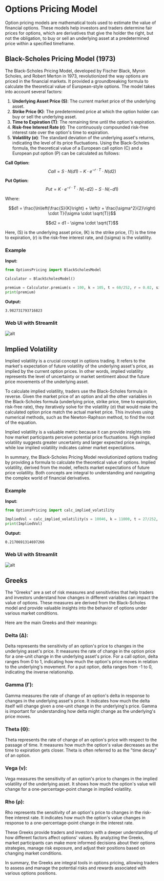 # Options Pricing Model
Option pricing models are mathematical tools used to estimate the value of financial options. These models help investors and traders determine fair prices for options, which are derivatives that give the holder the right, but not the obligation, to buy or sell an underlying asset at a predetermined price within a specified timeframe.

## Black-Scholes Pricing Model (1973)
The Black-Scholes Pricing Model, developed by Fischer Black, Myron Scholes, and Robert Merton in 1973, revolutionized the way options are priced in the financial markets. It provided a groundbreaking formula to calculate the theoretical value of European-style options. The model takes into account several factors:

1. **Underlying Asset Price (S)**: The current market price of the underlying asset.
2. **Strike Price (K)**: The predetermined price at which the option holder can buy or sell the underlying asset.
3. **Time to Expiration (T)**: The remaining time until the option's expiration.
4. **Risk-free Interest Rate (r)**: The continuously compounded risk-free interest rate over the option's time to expiration.
5. **Volatility (σ)**: The standard deviation of the underlying asset's returns, indicating the level of its price fluctuations.
Using the Black-Scholes formula, the theoretical value of a European call option (C) and a European put option (P) can be calculated as follows:


**Call Option:**
$$Call = S \cdot N(d1) - K \cdot e^{-r \cdot T} \cdot N(d2)$$

**Put Option:**
$$Put = K \cdot e^{-r \cdot T} \cdot N(-d2) - S \cdot N(-d1)$$

Where:

$$d1 = \frac{\ln\left(\frac{S}{K}\right) + \left(r + \frac{\sigma^2}{2}\right) \cdot T}{\sigma \cdot \sqrt{T}}$$

$$d2 = d1 - \sigma \cdot \sqrt{T}$$

Here, \(S\) is the underlying asset price, \(K\) is the strike price, \(T\) is the time to expiration, \(r\) is the risk-free interest rate, and \(\sigma\) is the volatility.


### Example
**Input:**
```python
from OptionsPricing import BlackScholesModel

Calculator = BlackScholesModel()

premium = Calculator.premium(s = 100, k = 105, t = 60/252, r = 0.02, sigma = 0.3, option_type = 'Call')
print(premium)
```

**Output:**
```
3.982731793716823
```
### Web UI with Streamlit
![alt](WebUI.png)


## Implied Volatility
Implied volatility is a crucial concept in options trading. It refers to the market's expectation of future volatility of the underlying asset's price, as implied by the current option prices. In other words, implied volatility represents the level of uncertainty or market sentiment about the future price movements of the underlying asset.

To calculate implied volatility, traders use the Black-Scholes formula in reverse. Given the market price of an option and all the other variables in the Black-Scholes formula (underlying price, strike price, time to expiration, risk-free rate), they iteratively solve for the volatility (σ) that would make the calculated option price match the actual market price. This involves using numerical methods, such as the Newton-Raphson method, to find the root of the equation.

Implied volatility is a valuable metric because it can provide insights into how market participants perceive potential price fluctuations. High implied volatility suggests greater uncertainty and larger expected price swings, while low implied volatility indicates calmer market expectations.

In summary, the Black-Scholes Pricing Model revolutionized options trading by providing a formula to calculate the theoretical value of options. Implied volatility, derived from the model, reflects market expectations of future price volatility. Both concepts are integral to understanding and navigating the complex world of financial derivatives.

### Example
**Input:**
```python
from OptionsPricing import calc_implied_volatility

ImpliedVol = calc_implied_volatility(s = 10046, k = 11000, t = 27/252, r = 0.02, premium = 38, option_type = 'Call')
print(ImpliedVol)
```

**Output:**
```
0.2170691314697266
```
### Web UI with Streamlit
![alt](WebUI_impvol.png)

## Greeks
The "Greeks" are a set of risk measures and sensitivities that help traders and investors understand how changes in different variables can impact the value of options. These measures are derived from the Black-Scholes model and provide valuable insights into the behavior of options under various market conditions.

Here are the main Greeks and their meanings:

### Delta (Δ): 
Delta represents the sensitivity of an option's price to changes in the underlying asset's price. It measures the rate of change in the option price for a one-unit change in the underlying asset's price. For a call option, delta ranges from 0 to 1, indicating how much the option's price moves in relation to the underlying's movement. For a put option, delta ranges from -1 to 0, indicating the inverse relationship.

### Gamma (Γ): 
Gamma measures the rate of change of an option's delta in response to changes in the underlying asset's price. It indicates how much the delta itself will change given a one-unit change in the underlying's price. Gamma is important for understanding how delta might change as the underlying's price moves.

### Theta (Θ): 
Theta represents the rate of change of an option's price with respect to the passage of time. It measures how much the option's value decreases as the time to expiration gets closer. Theta is often referred to as the "time decay" of an option.

### Vega (ν): 
Vega measures the sensitivity of an option's price to changes in the implied volatility of the underlying asset. It shows how much the option's value will change for a one-percentage-point change in implied volatility.

### Rho (ρ): 
Rho represents the sensitivity of an option's price to changes in the risk-free interest rate. It indicates how much the option's value changes in response to a one-percentage-point change in the interest rate.


These Greeks provide traders and investors with a deeper understanding of how different factors affect options' values. By analyzing the Greeks, market participants can make more informed decisions about their options strategies, manage risk exposure, and adjust their positions based on changing market conditions.

In summary, the Greeks are integral tools in options pricing, allowing traders to assess and manage the potential risks and rewards associated with various options positions.
